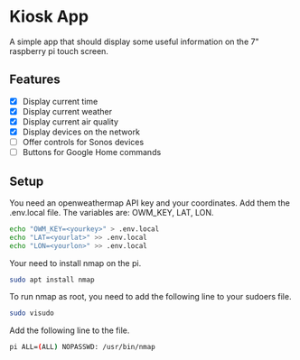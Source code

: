# Kiosk App

A simple app that should display some useful information on the 7" raspberry pi touch screen.

## Features

- [x] Display current time
- [x] Display current weather
- [x] Display current air quality
- [x] Display devices on the network
- [ ] Offer controls for Sonos devices
- [ ] Buttons for Google Home commands

## Setup

You need an openweathermap API key and your coordinates. Add them the .env.local file. The variables are: OWM_KEY, LAT, LON.
```bash
echo "OWM_KEY=<yourkey>" > .env.local
echo "LAT=<yourlat>" >> .env.local
echo "LON=<yourlon>" >> .env.local
```

Your need to install nmap on the pi.
```bash
sudo apt install nmap
```

To run nmap as root, you need to add the following line to your sudoers file.
```bash
sudo visudo
```

Add the following line to the file.
```bash
pi ALL=(ALL) NOPASSWD: /usr/bin/nmap
```
